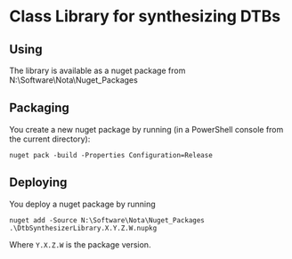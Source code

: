 # Class Library for synthesizing DTBs

## Using

The library is available as a nuget package from N:\Software\Nota\Nuget_Packages

## Packaging

You create a new nuget package by running (in a PowerShell console from the current directory):

```
nuget pack -build -Properties Configuration=Release
```

## Deploying

You deploy a nuget package by running

```
nuget add -Source N:\Software\Nota\Nuget_Packages .\DtbSynthesizerLibrary.X.Y.Z.W.nupkg
```

Where `Y.X.Z.W` is the package version.
